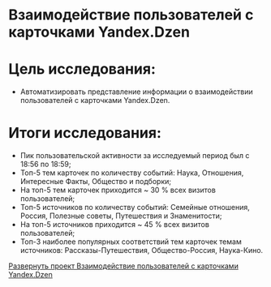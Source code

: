 # Взаимодействие пользователей с карточками Yandex.Dzen
# **Цель исследования:**
* Автоматизировать представление информации о взаимодействии 
пользователей с карточками Yandex.Dzen.

# **Итоги исследования:**
* Пик пользовательской активности за исследуемый период был с 18:56 по 18:59;
* Топ-5 тем карточек по количеству событий: Наука, Отношения, Интересные 
Факты, Общество и подборки;
* На топ-5 тем карточек приходится ~ 30 % всех визитов пользователей;
* Топ-5 источников по количеству событий: Семейные отношения, Россия, 
Полезные советы, Путешествия и Знаменитости;
* На топ-5 источников приходится ~ 45 % всех визитов пользователей;
* Топ-3 наиболее популярных соответствий тем карточек темам источников: 
Рассказы-Путешествия, Общество-Россия, Наука-Кино.

[Развернуть проект Взаимодействие пользователей с карточками Yandex.Dzen](https://github.com/LeonidRadostev/Yandex-Practicum-Projects/blob/main/Project%2010.%20Dashboard/present.pdf)
